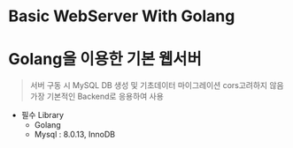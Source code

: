 # Basic WebServer With Golang
Golang을 이용한 기본 웹서버
===================
> 서버 구동 시 MySQL DB 생성 및 기초데이터 마이그레이션
> cors고려하지 않음
> 가장 기본적인 Backend로 응용하여 사용

* 필수 Library
	- Golang
	- Mysql : 8.0.13, InnoDB

